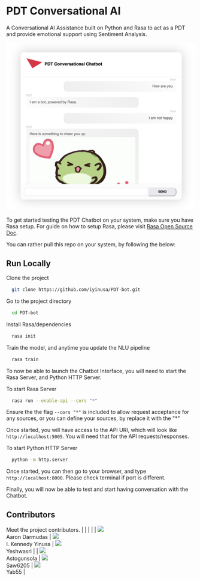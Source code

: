 
# PDT Conversational AI
A Conversational AI Assistance built on Python and Rasa to act as a PDT and provide emotional support using Sentiment Analysis.

![Screenshot](assets/images/Screenshot.png)

To get started testing the PDT Chatbot on your system, make sure you have Rasa setup. For guide on how to setup Rasa, please visit [Rasa Open Source Doc](https://rasa.com/docs/rasa/).

You can rather pull this repo on your system, by following the below:

## Run Locally

Clone the project

```bash
  git clone https://github.com/iyinusa/PDT-bot.git
```

Go to the project directory

```bash
  cd PDT-bot
```

Install Rasa/dependencies

```bash
  rasa init
```

Train the model, and anytime you update the NLU pipeline

```bash
  rasa train
```

To now be able to launch the Chatbot Interface, you will need to start the Rasa Server, and Python HTTP Server.

To start Rasa Server

```bash
  rasa run --enable-api --cors "*"
```

Ensure the the flag `--cors "*"` is included to allow request acceptance for any sources, or you can define your sources, by replace it with the "*"

Once started, you will have access to the API URI, which will look like `http://localhost:5005`. You will need that for the API requests/responses.

To start Python HTTP Server

```bash
  python -m http.server
```

Once started, you can then go to your browser, and type `http://localhost:8000`. Please check terminal if port is different.

Finally, you will now be able to test and start having conversation with the Chatbot.

## Contributors

Meet the project contributors.
| | | |
| [<img src="https://github.com/adarmudas.png" width="60px;"/>](https://github.com/adarmudas/profile)<br />Aaron Darmudas | [<img src="https://github.com/iyinusa.png" width="60px;"/>](https://github.com/iyinusa/profile)<br/>I. Kennedy Yinusa | [<img src="https://github.com/yeshwasri.png" width="60px;"/>](https://github.com/yeshwasri/profile)<br/>Yeshwasri | 
| [<img src="https://github.com/astogunsola.png" width="60px;"/>](https://github.com/astogunsola/profile)<br/>Astogunsola | [<img src="https://github.com/Saw6205.png" width="60px;"/>](https://github.com/Saw6205/profile)<br/>Saw6205 | [<img src="https://github.com/yab55.png" width="60px;"/>](https://github.com/yab55/profile)<br/>Yab55 |
